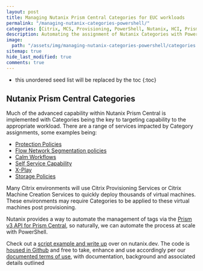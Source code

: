 ```yaml
---
layout: post
title: Managing Nutanix Prism Central Categories for EUC workloads
permalink: "/managing-nutanix-categories-powershell/"
categories: [Citrix, MCS, Provisioning, PowerShell, Nutanix, HCI, Prism, Categories]
description: Automating the assignment of Nutanix Categories with PowerShell
image:
  path: "/assets/img/managing-nutanix-categories-powershell/categories.png"
sitemap: true
hide_last_modified: true
comments: true
---
```


-  this unordered seed list will be replaced by the toc
{:toc}

## Nutanix Prism Central Categories

Much of the advanced capability within Nutanix Prism Central is implemented with Categories being the key to targeting capability to the appropriate workload. There are a range of services impacted by Category assignments, some examples being:

-  [Protection Policies](https://portal.nutanix.com/page/documents/details?targetId=Disaster-Recovery-DRaaS-Guide-vpc_2023_1_0_1:ecd-ecdr-draas-management-protectionpolicy-pc-c.html)
-  [Flow Network Segmentation policies](https://portal.nutanix.com/page/documents/solutions/details?targetId=TN-2094-Flow:TN-2094-Flow)
-  [Calm Workflows](https://portal.nutanix.com/page/documents/details?targetId=Nutanix-Calm-Admin-Operations-Guide-v3_6_2:nuc-blueprints-tags-categories-overview-c.html)
-  [Self Service Capability](https://portal.nutanix.com/page/documents/details?targetId=SSP-Admin-Guide-v6_6:SSP-Admin-Guide-v6_6)
-  [X-Play](https://www.nutanix.dev/2022/01/19/getting-started-with-nutanix-x-play/)
-  [Storage Policies](http://%28https/www.nutanix.dev/2023/01/30/entity-centric-storage-policies/)

Many Citrix environments will use Citrix Provisioning Services or Citrix Machine Creation Services to quickly deploy thousands of virtual machines. These environments may require Categories to be applied to these virtual machines post provisioning.

Nutanix provides a way to automate the management of tags via the [Prism v3 API for Prism Central](https://www.nutanix.dev/api_references/prism-central-v3/#/4b402d5ab3edd-introduction), so naturally, we can automate the process at scale with PowerShell.

Check out a [script example and write up](https://www.nutanix.dev/2023/07/26/managing-categories-for-euc-workloads-in-prism-central/) over on nutanix.dev. The code is [housed in Github](https://github.com/nutanixdev/euc-samples/tree/main/citrix/categories/manage_pc_vm_categories) and free to take, enhance and use accordingly per our [documented terms of use](https://www.nutanix.com/legal/terms-of-use), with documentation, background and associated details outlined